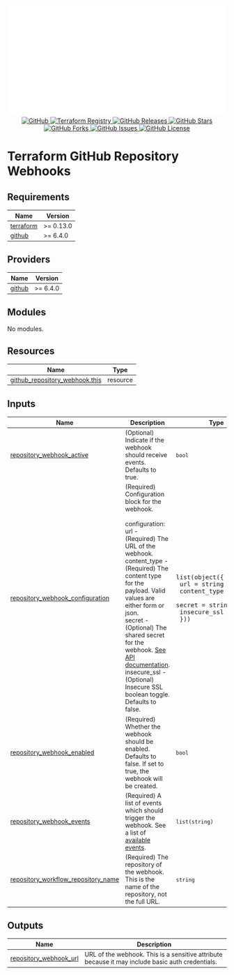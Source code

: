 <div align="center">
  <img src="https://raw.githubusercontent.com/IbdaaiCloud/terraform-github-repository-webhooks/refs/heads/main/.github/assets/img/banner.svg" alt="IbdaaiCloud - Terraform GitHub Repository Webhooks" />
</div>

<div align="center">
  <a href="https://github.com/IbdaaiCloud/terraform-github-repository-webhooks">
    <img src="https://img.shields.io/badge/github-%23181717.svg?style=for-the-badge&logo=github&logoColor=white" alt="GitHub"/>
  </a>
  <a href="https://registry.terraform.io/modules/IbdaaiCloud/repository-webhooks/github/latest">
    <img src="https://img.shields.io/github/v/release/IbdaaiCloud/terraform-github-repository-webhooks?color=blue&label=terraform&logo=terraform&style=for-the-badge" alt="Terraform Registry"/>
  </a>
  <a href="https://github.com/IbdaaiCloud/terraform-github-repository-webhooks/releases">
    <img src="https://img.shields.io/github/v/release/IbdaaiCloud/terraform-github-repository-webhooks?include_prereleases&sort=date&style=for-the-badge" alt="GitHub Releases"/>
  </a>
  <a href="https://github.com/IbdaaiCloud/terraform-github-repository-webhooks/stargazers">
    <img src="https://img.shields.io/github/stars/IbdaaiCloud/terraform-github-repository-webhooks.svg?style=for-the-badge" alt="GitHub Stars"/>
  </a>
  <a href="https://github.com/IbdaaiCloud/terraform-github-repository-webhooks/forks">
    <img src="https://img.shields.io/github/forks/IbdaaiCloud/terraform-github-repository-webhooks.svg?style=for-the-badge" alt="GitHub Forks"/>
  </a>
  <a href="https://github.com/IbdaaiCloud/terraform-github-repository-webhooks/issues">
    <img src="https://img.shields.io/github/issues/IbdaaiCloud/terraform-github-repository-webhooks.svg?style=for-the-badge" alt="GitHub Issues"/>
  </a>
  <a href="LICENSE">
    <img src="https://img.shields.io/github/license/IbdaaiCloud/terraform-github-repository-webhooks.svg?style=for-the-badge" alt="GitHub License"/>
  </a>
</div>

# Terraform GitHub Repository Webhooks

<!-- BEGIN_TF_DOCS -->
## Requirements

| Name | Version |
|------|---------|
| <a name="requirement_terraform"></a> [terraform](#requirement\_terraform) | >= 0.13.0 |
| <a name="requirement_github"></a> [github](#requirement\_github) | >= 6.4.0 |

## Providers

| Name | Version |
|------|---------|
| <a name="provider_github"></a> [github](#provider\_github) | >= 6.4.0 |

## Modules

No modules.

## Resources

| Name | Type |
|------|------|
| [github_repository_webhook.this](https://registry.terraform.io/providers/hashicorp/github/latest/docs/resources/repository_webhook) | resource |

## Inputs

| Name | Description | Type | Default | Required |
|------|-------------|------|---------|:--------:|
| <a name="input_repository_webhook_active"></a> [repository\_webhook\_active](#input\_repository\_webhook\_active) | (Optional) Indicate if the webhook should receive events. Defaults to true. | `bool` | `true` | no |
| <a name="input_repository_webhook_configuration"></a> [repository\_webhook\_configuration](#input\_repository\_webhook\_configuration) | (Required) Configuration block for the webhook.<br/><br/>  configuration:<br/>    url          - (Required) The URL of the webhook.<br/>    content\_type - (Required) The content type for the payload. Valid values are either form or json.<br/>    secret       - (Optional) The shared secret for the webhook. [See API documentation](https://developer.github.com/v3/repos/hooks/#create-a-hook).<br/>    insecure\_ssl - (Optional) Insecure SSL boolean toggle. Defaults to false. | <pre>list(object({<br/>    url          = string<br/>    content_type = string<br/>    secret       = string<br/>    insecure_ssl = bool<br/>  }))</pre> | n/a | yes |
| <a name="input_repository_webhook_enabled"></a> [repository\_webhook\_enabled](#input\_repository\_webhook\_enabled) | (Required) Whether the webhook should be enabled. Defaults to false. If set to true, the webhook will be created. | `bool` | `false` | no |
| <a name="input_repository_webhook_events"></a> [repository\_webhook\_events](#input\_repository\_webhook\_events) | (Required) A list of events which should trigger the webhook. See a list of [available events](https://developer.github.com/v3/activity/events/types/). | `list(string)` | n/a | yes |
| <a name="input_repository_workflow_repository_name"></a> [repository\_workflow\_repository\_name](#input\_repository\_workflow\_repository\_name) | (Required) The repository of the webhook. This is the name of the repository, not the full URL. | `string` | n/a | yes |

## Outputs

| Name | Description |
|------|-------------|
| <a name="output_repository_webhook_url"></a> [repository\_webhook\_url](#output\_repository\_webhook\_url) | URL of the webhook. This is a sensitive attribute because it may include basic auth credentials. |
<!-- END_TF_DOCS -->
